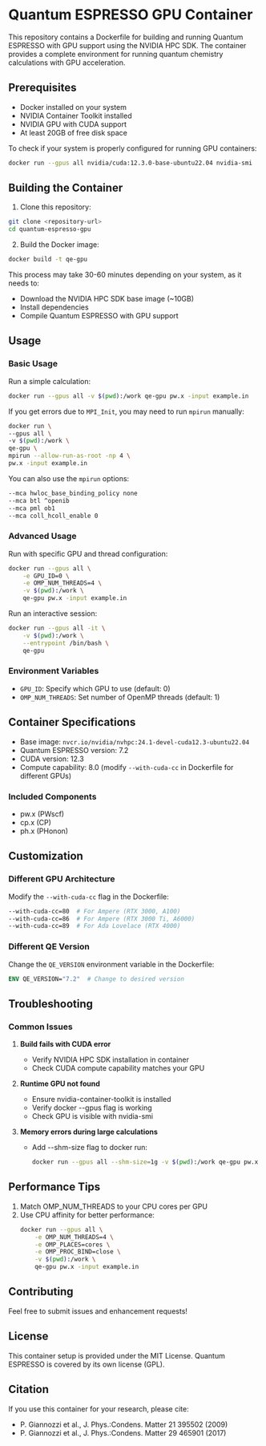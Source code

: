 # Quantum ESPRESSO GPU Container

This repository contains a Dockerfile for building and running Quantum ESPRESSO with GPU support using the NVIDIA HPC SDK. The container provides a complete environment for running quantum chemistry calculations with GPU acceleration.

## Prerequisites

- Docker installed on your system
- NVIDIA Container Toolkit installed
- NVIDIA GPU with CUDA support
- At least 20GB of free disk space

To check if your system is properly configured for running GPU containers:
```bash
docker run --gpus all nvidia/cuda:12.3.0-base-ubuntu22.04 nvidia-smi
```

## Building the Container

1. Clone this repository:
```bash
git clone <repository-url>
cd quantum-espresso-gpu
```

2. Build the Docker image:
```bash
docker build -t qe-gpu
```

This process may take 30-60 minutes depending on your system, as it needs to:
- Download the NVIDIA HPC SDK base image (~10GB)
- Install dependencies
- Compile Quantum ESPRESSO with GPU support

## Usage

### Basic Usage

Run a simple calculation:
```bash
docker run --gpus all -v $(pwd):/work qe-gpu pw.x -input example.in
```

If you get errors due to `MPI_Init`, you may need to run `mpirun` manually:

```bash
docker run \
--gpus all \
-v $(pwd):/work \
qe-gpu \
mpirun --allow-run-as-root -np 4 \
pw.x -input example.in
```

You can also use the `mpirun` options:
```bash
--mca hwloc_base_binding_policy none 
--mca btl ^openib 
--mca pml ob1 
--mca coll_hcoll_enable 0 
```

### Advanced Usage

Run with specific GPU and thread configuration:
```bash
docker run --gpus all \
    -e GPU_ID=0 \
    -e OMP_NUM_THREADS=4 \
    -v $(pwd):/work \
    qe-gpu pw.x -input example.in
```

Run an interactive session:
```bash
docker run --gpus all -it \
    -v $(pwd):/work \
    --entrypoint /bin/bash \
    qe-gpu
```

### Environment Variables

- `GPU_ID`: Specify which GPU to use (default: 0)
- `OMP_NUM_THREADS`: Set number of OpenMP threads (default: 1)

## Container Specifications

- Base image: `nvcr.io/nvidia/nvhpc:24.1-devel-cuda12.3-ubuntu22.04`
- Quantum ESPRESSO version: 7.2
- CUDA version: 12.3
- Compute capability: 8.0 (modify `--with-cuda-cc` in Dockerfile for different GPUs)

### Included Components
- pw.x (PWscf)
- cp.x (CP)
- ph.x (PHonon)

## Customization

### Different GPU Architecture

Modify the `--with-cuda-cc` flag in the Dockerfile:

```dockerfile
--with-cuda-cc=80  # For Ampere (RTX 3000, A100)
--with-cuda-cc=86  # For Ampere (RTX 3000 Ti, A6000)
--with-cuda-cc=89  # For Ada Lovelace (RTX 4000)
```

### Different QE Version

Change the `QE_VERSION` environment variable in the Dockerfile:

```dockerfile
ENV QE_VERSION="7.2"  # Change to desired version
```

## Troubleshooting

### Common Issues

1. **Build fails with CUDA error**
   - Verify NVIDIA HPC SDK installation in container
   - Check CUDA compute capability matches your GPU

2. **Runtime GPU not found**
   - Ensure nvidia-container-toolkit is installed
   - Verify docker --gpus flag is working
   - Check GPU is visible with nvidia-smi

3. **Memory errors during large calculations**
   - Add --shm-size flag to docker run:
     ```bash
     docker run --gpus all --shm-size=1g -v $(pwd):/work qe-gpu pw.x -input example.in
     ```

## Performance Tips

1. Match OMP_NUM_THREADS to your CPU cores per GPU
2. Use CPU affinity for better performance:
   ```bash
   docker run --gpus all \
       -e OMP_NUM_THREADS=4 \
       -e OMP_PLACES=cores \
       -e OMP_PROC_BIND=close \
       -v $(pwd):/work \
       qe-gpu pw.x -input example.in
   ```

## Contributing

Feel free to submit issues and enhancement requests!

## License

This container setup is provided under the MIT License. Quantum ESPRESSO is covered by its own license (GPL).

## Citation

If you use this container for your research, please cite:
- P. Giannozzi et al., J. Phys.:Condens. Matter 21 395502 (2009)
- P. Giannozzi et al., J. Phys.:Condens. Matter 29 465901 (2017)
